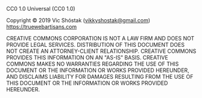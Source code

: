 CC0 1.0 Universal (CC0 1.0)

Copyright © 2019 Vic Shóstak (vikkyshostak@gmail.com) https://truewebartisans.com

CREATIVE COMMONS CORPORATION IS NOT A LAW FIRM AND DOES NOT PROVIDE LEGAL 
SERVICES. DISTRIBUTION OF THIS DOCUMENT DOES NOT CREATE AN ATTORNEY-CLIENT 
RELATIONSHIP. CREATIVE COMMONS PROVIDES THIS INFORMATION ON AN "AS-IS" BASIS. 
CREATIVE COMMONS MAKES NO WARRANTIES REGARDING THE USE OF THIS DOCUMENT OR THE 
INFORMATION OR WORKS PROVIDED HEREUNDER, AND DISCLAIMS LIABILITY FOR DAMAGES 
RESULTING FROM THE USE OF THIS DOCUMENT OR THE INFORMATION OR WORKS PROVIDED 
HEREUNDER.